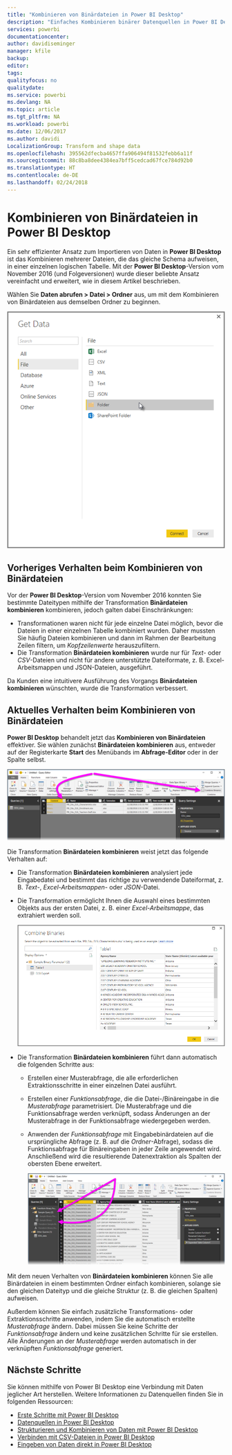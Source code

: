 ```yaml
---
title: "Kombinieren von Binärdateien in Power BI Desktop"
description: "Einfaches Kombinieren binärer Datenquellen in Power BI Desktop"
services: powerbi
documentationcenter: 
author: davidiseminger
manager: kfile
backup: 
editor: 
tags: 
qualityfocus: no
qualitydate: 
ms.service: powerbi
ms.devlang: NA
ms.topic: article
ms.tgt_pltfrm: NA
ms.workload: powerbi
ms.date: 12/06/2017
ms.author: davidi
LocalizationGroup: Transform and shape data
ms.openlocfilehash: 395562dfecba4657ffa906494f81532febb6a11f
ms.sourcegitcommit: 88c8ba8dee4384ea7bff5cedcad67fce784d92b0
ms.translationtype: HT
ms.contentlocale: de-DE
ms.lasthandoff: 02/24/2018
---
```

# <a name="combine-binaries-in-power-bi-desktop"></a>Kombinieren von Binärdateien in Power BI Desktop
Ein sehr effizienter Ansatz zum Importieren von Daten in **Power BI Desktop** ist das Kombinieren mehrerer Dateien, die das gleiche Schema aufweisen, in einer einzelnen logischen Tabelle. Mit der **Power BI Desktop**-Version vom November 2016 (und Folgeversionen) wurde dieser beliebte Ansatz vereinfacht und erweitert, wie in diesem Artikel beschrieben.

Wählen Sie **Daten abrufen > Datei > Ordner** aus, um mit dem Kombinieren von Binärdateien aus demselben Ordner zu beginnen.

![](media/desktop-combine-binaries/combine-binaries_1.png)

## <a name="previous-combine-binaries-behavior"></a>Vorheriges Verhalten beim Kombinieren von Binärdateien
Vor der **Power BI Desktop**-Version vom November 2016 konnten Sie bestimmte Dateitypen mithilfe der Transformation **Binärdateien kombinieren** kombinieren, jedoch galten dabei Einschränkungen:

* Transformationen waren nicht für jede einzelne Datei möglich, bevor die Dateien in einer einzelnen Tabelle kombiniert wurden. Daher mussten Sie häufig Dateien kombinieren und dann im Rahmen der Bearbeitung Zeilen filtern, um *Kopfzeilenwerte* herauszufiltern.
* Die Transformation **Binärdateien kombinieren** wurde nur für *Text*- oder *CSV*-Dateien und nicht für andere unterstützte Dateiformate, z. B. Excel-Arbeitsmappen und JSON-Dateien, ausgeführt.

Da Kunden eine intuitivere Ausführung des Vorgangs **Binärdateien kombinieren** wünschten, wurde die Transformation verbessert.

## <a name="current-combine-binaries-behavior"></a>Aktuelles Verhalten beim Kombinieren von Binärdateien
**Power BI Desktop** behandelt jetzt das **Kombinieren von Binärdateien** effektiver. Sie wählen zunächst **Binärdateien kombinieren** aus, entweder auf der Registerkarte **Start** des Menübands im **Abfrage-Editor** oder in der Spalte selbst.

![](media/desktop-combine-binaries/combine-binaries_2a.png)

Die Transformation **Binärdateien kombinieren** weist jetzt das folgende Verhalten auf:

* Die Transformation **Binärdateien kombinieren** analysiert jede Eingabedatei und bestimmt das richtige zu verwendende Dateiformat, z. B. *Text*-, *Excel-Arbeitsmappen*- oder *JSON*-Datei.
* Die Transformation ermöglicht Ihnen die Auswahl eines bestimmten Objekts aus der ersten Datei, z. B. einer *Excel-Arbeitsmappe*, das extrahiert werden soll.
  
  ![](media/desktop-combine-binaries/combine-binaries_3.png)
* Die Transformation **Binärdateien kombinieren** führt dann automatisch die folgenden Schritte aus:
  
  * Erstellen einer Musterabfrage, die alle erforderlichen Extraktionsschritte in einer einzelnen Datei ausführt.
  * Erstellen einer *Funktionsabfrage*, die die Datei-/Binäreingabe in die *Musterabfrage* parametrisiert. Die Musterabfrage und die Funktionsabfrage werden verknüpft, sodass Änderungen an der Musterabfrage in der Funktionsabfrage wiedergegeben werden.
  * Anwenden der *Funktionsabfrage* mit Eingabebinärdateien auf die ursprüngliche Abfrage (z. B. auf die *Ordner*-Abfrage), sodass die Funktionsabfrage für Binäreingaben in jeder Zeile angewendet wird. Anschließend wird die resultierende Datenextraktion als Spalten der obersten Ebene erweitert.
    
    ![](media/desktop-combine-binaries/combine-binaries_4.png)

Mit dem neuen Verhalten von **Binärdateien kombinieren** können Sie alle Binärdateien in einem bestimmten Ordner einfach kombinieren, solange sie den gleichen Dateityp und die gleiche Struktur (z. B. die gleichen Spalten) aufweisen.

Außerdem können Sie einfach zusätzliche Transformations- oder Extraktionsschritte anwenden, indem Sie die automatisch erstellte *Musterabfrage* ändern. Dabei müssen Sie keine Schritte der *Funktionsabfrage* ändern und keine zusätzlichen Schritte für sie erstellen. Alle Änderungen an der *Musterabfrage* werden automatisch in der verknüpften *Funktionsabfrage* generiert.

## <a name="next-steps"></a>Nächste Schritte
Sie können mithilfe von Power BI Desktop eine Verbindung mit Daten jeglicher Art herstellen. Weitere Informationen zu Datenquellen finden Sie in folgenden Ressourcen:

* [Erste Schritte mit Power BI Desktop](desktop-getting-started.md)
* [Datenquellen in Power BI Desktop](desktop-data-sources.md)
* [Strukturieren und Kombinieren von Daten mit Power BI Desktop](desktop-shape-and-combine-data.md)
* [Verbinden mit CSV-Dateien in Power BI Desktop](desktop-connect-csv.md)   
* [Eingeben von Daten direkt in Power BI Desktop](desktop-enter-data-directly-into-desktop.md)   

